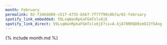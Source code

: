```yaml
---
month: February
permalink: 02-f346dd89-c517-4735-b567-7f77f90c8b7a/02-february
spotify_link_embedded: 59LsqWanRpkaFGmTxlx6jE
spotify_link_direct: 59LsqWanRpkaFGmTxlx6jE?si=A-XjA70RRQO0imOJ2YSAng
---
```

{% include month.md %}
